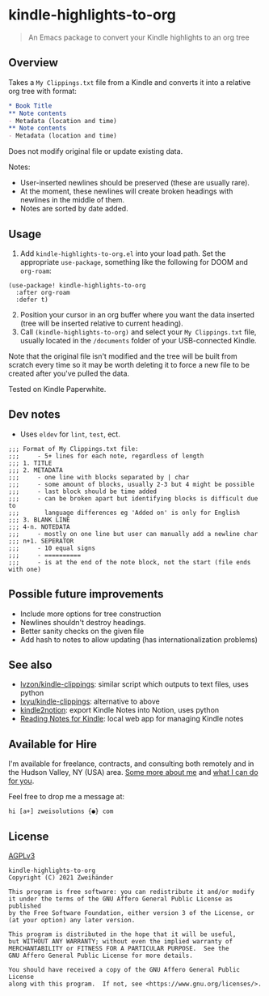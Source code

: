 # kindle-highlights-to-org

> An Emacs package to convert your Kindle highlights to an org tree

## Overview

Takes a `My Clippings.txt` file from a Kindle and converts it into a relative org tree with format:

``` org
* Book Title
** Note contents
- Metadata (location and time)
** Note contents
- Metadata (location and time)
```

Does not modify original file or update existing data. 

Notes: 
- User-inserted newlines should be preserved (these are usually rare).
- At the moment, these newlines will create broken headings with newlines in the middle of them.
- Notes are sorted by date added. 

## Usage

1. Add `kindle-highlights-to-org.el` into your load path. Set the appropriate `use-package`, something like the following for DOOM and `org-roam`:
``` emacs-lisp
(use-package! kindle-highlights-to-org
  :after org-roam
  :defer t)
```
2. Position your cursor in an org buffer where you want the data inserted (tree will be inserted relative to current heading).
3. Call `(kindle-highlights-to-org)` and select your `My Clippings.txt` file, usually located in the `/documents` folder of your USB-connected Kindle.

Note that the original file isn't modified and the tree will be built from scratch every time so it may be worth deleting it to force a new file to be created after you've pulled the data. 

Tested on Kindle Paperwhite.

## Dev notes

- Uses `eldev` for `lint`, `test`, ect.

``` emacs-lisp
;;; Format of My Clippings.txt file:
;;;     - 5+ lines for each note, regardless of length
;;; 1. TITLE
;;; 2. METADATA
;;;     - one line with blocks separated by | char
;;;     - some amount of blocks, usually 2-3 but 4 might be possible
;;;     - last block should be time added
;;;     - can be broken apart but identifying blocks is difficult due to
;;;       language differences eg 'Added on' is only for English
;;; 3. BLANK LINE
;;; 4-n. NOTEDATA
;;;     - mostly on one line but user can manually add a newline char
;;; n+1. SEPERATOR
;;;     - 10 equal signs
;;;     - ==========
;;;     - is at the end of the note block, not the start (file ends with one)
```

## Possible future improvements

- Include more options for tree construction
- Newlines shouldn't destroy headings. 
- Better sanity checks on the given file
- Add hash to notes to allow updating (has internationalization problems)

## See also

- [lvzon/kindle-clippings](https://github.com/lvzon/kindle-clippings): similar script which outputs to text files, uses python
- [lxyu/kindle-clippings](https://github.com/lxyu/kindle-clippings): alternative to above
- [kindle2notion](https://github.com/paperboi/kindle2notion): export Kindle Notes into Notion, uses python
- [Reading Notes for Kindle](https://github.com/mammuth/kindle-clippings): local web app for managing Kindle notes

## Available for Hire

I'm available for freelance, contracts, and consulting both remotely and in the Hudson Valley, NY (USA) area. [Some more about me](https://www.zweisolutions.com/about.html) and [what I can do for you](https://www.zweisolutions.com/services.html).

Feel free to drop me a message at:

```
hi [a+] zweisolutions {●} com
```

## License

[AGPLv3](./LICENSE)

    kindle-highlights-to-org
    Copyright (C) 2021 Zweihänder

    This program is free software: you can redistribute it and/or modify
    it under the terms of the GNU Affero General Public License as published
    by the Free Software Foundation, either version 3 of the License, or
    (at your option) any later version.

    This program is distributed in the hope that it will be useful,
    but WITHOUT ANY WARRANTY; without even the implied warranty of
    MERCHANTABILITY or FITNESS FOR A PARTICULAR PURPOSE.  See the
    GNU Affero General Public License for more details.

    You should have received a copy of the GNU Affero General Public License
    along with this program.  If not, see <https://www.gnu.org/licenses/>.
